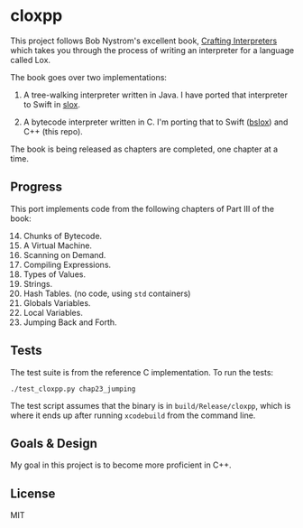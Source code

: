 # cloxpp

This project follows Bob Nystrom's excellent book, [Crafting Interpreters](http://www.craftinginterpreters.com) which takes you through the process of writing an interpreter for a language called Lox.

The book goes over two implementations:

1. A tree-walking interpreter written in Java. I have ported that interpreter to Swift in [slox](https://github.com/hashemi/slox).

2. A bytecode interpreter written in C. I'm porting that to Swift ([bslox](https://github.com/hashemi/bslox)) and C++ (this repo).

The book is being released as chapters are completed, one chapter at a time.

## Progress
This port implements code from the following chapters of Part III of the book:

14. Chunks of Bytecode.
15. A Virtual Machine.
16. Scanning on Demand.
17. Compiling Expressions.
18. Types of Values.
19. Strings.
20. Hash Tables. (no code, using `std` containers)
21. Globals Variables.
22. Local Variables.
23. Jumping Back and Forth.

## Tests

The test suite is from the reference C implementation. To run the tests:

```
./test_cloxpp.py chap23_jumping
```

The test script assumes that the binary is in `build/Release/cloxpp`, which is where it ends up after running `xcodebuild` from the command line.

## Goals & Design
My goal in this project is to become more proficient in C++.

## License
MIT